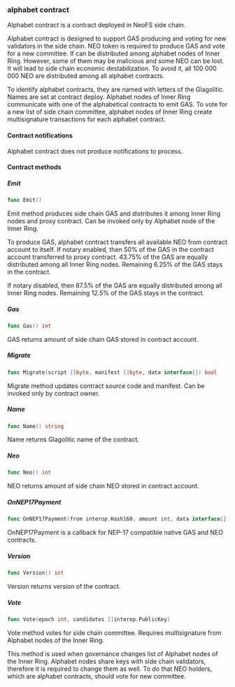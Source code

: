 ### alphabet contract

Alphabet contract is a contract deployed in NeoFS side chain\.

Alphabet contract is designed to support GAS producing and voting for new validators in the side chain\. NEO token is required to produce GAS and vote for a new committee\. If can be distributed among alphabet nodes of Inner Ring\. However\, some of them may be malicious and some NEO can be lost\. It will lead to side chain economic destabilization\. To avoid it\, all 100 000 000 NEO are distributed among all alphabet contracts\.

To identify alphabet contracts\, they are named with letters of the Glagolitic\. Names are set at contract deploy\. Alphabet nodes of Inner Ring communicate with one of the alphabetical contracts to emit GAS\. To vote for a new list of side chain committee\, alphabet nodes of Inner Ring create multisignature transactions for each alphabet contract\.

#### Contract notifications

Alphabet contract does not produce notifications to process\.

#### Contract methods

##### Emit

```go
func Emit()
```

Emit method produces side chain GAS and distributes it among Inner Ring nodes and proxy contract\. Can be invoked only by Alphabet node of the Inner Ring\.

To produce GAS\, alphabet contract transfers all available NEO from contract account to itself\. If notary enabled\, then 50% of the GAS in the contract account transferred to proxy contract\. 43\.75% of the GAS are equally distributed among all Inner Ring nodes\. Remaining 6\.25% of the GAS stays in the contract\.

If notary disabled\, then 87\.5% of the GAS are equally distributed among all Inner Ring nodes\. Remaining 12\.5% of the GAS stays in the contract\.

##### Gas

```go
func Gas() int
```

GAS returns amount of side chain GAS stored in contract account\.

##### Migrate

```go
func Migrate(script []byte, manifest []byte, data interface{}) bool
```

Migrate method updates contract source code and manifest\. Can be invoked only by contract owner\.

##### Name

```go
func Name() string
```

Name returns Glagolitic name of the contract\.

##### Neo

```go
func Neo() int
```

NEO returns amount of side chain NEO stored in contract account\.

##### OnNEP17Payment

```go
func OnNEP17Payment(from interop.Hash160, amount int, data interface{})
```

OnNEP17Payment is a callback for NEP\-17 compatible native GAS and NEO contracts\.

##### Version

```go
func Version() int
```

Version returns version of the contract\.

##### Vote

```go
func Vote(epoch int, candidates []interop.PublicKey)
```

Vote method votes for side chain committee\. Requires multisignature from Alphabet nodes of the Inner Ring\.

This method is used when governance changes list of Alphabet nodes of the Inner Ring\. Alphabet nodes share keys with side chain validators\, therefore it is required to change them as well\. To do that NEO holders\, which are alphabet contracts\, should vote for new committee\.


